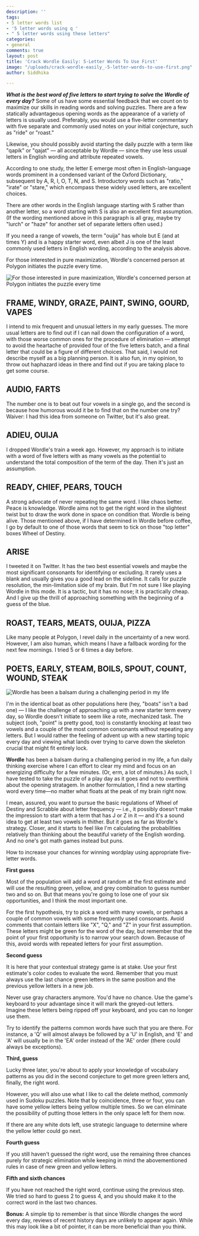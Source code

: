 ```yaml
---
description: ''
tags:
- 5 letter words list
- '5 letter words using q '
- " 5 letter words using these letters"
categories:
- general
comments: true
layout: post
title: 'Crack Wordle Easily: 5-Letter Words To Use First'
image: "/uploads/crack-wordle-easily_-5-letter-words-to-use-first.png"
author: Siddhika

---
```

**_What is the best word of five letters to start trying to solve the Wordle of every day?_** Some of us have some essential feedback that we count on to maximize our skills in reading words and solving puzzles. There are a few statically advantageous opening words as the appearance of a variety of letters is usually used. Preferably, you would use a five-letter commentary with five separate and commonly used notes on your initial conjecture, such as "ride" or "roast."

Likewise, you should possibly avoid starting the daily puzzle with a term like "qapik" or "qajat" — all acceptable by Wordle — since they use less usual letters in English wording and attribute repeated vowels.

According to one study, the letter E emerge most often in English-language words prominent in a condensed variant of the Oxford Dictionary, subsequent by A, R, I, O, T, N, and S. Introductory words such as "ratio," "irate" or "stare," which encompass these widely used letters, are excellent choices.

There are other words in the English language starting with S rather than another letter, so a word starting with S is also an excellent first assumption. (If the wording mentioned above in this paragraph is all gray, maybe try "lurch" or "haze" for another set of separate letters often used.)

If you need a range of vowels, the term "ouija" has whole but E (and at times Y) and is a happy starter word, even albeit J is one of the least commonly used letters in English wording, according to the analysis above.

For those interested in pure maximization, Wordle's concerned person at Polygon initiates the puzzle every time.

![For those interested in pure maximization, Wordle's concerned person at Polygon initiates the puzzle every time](/uploads/102.PNG "CRACK WORDLE EASILY")

## **FRAME, WINDY, GRAZE, PAINT, SWING, GOURD, VAPES**

I intend to mix frequent and unusual letters in my early guesses. The more usual letters are to find out if I can nail down the configuration of a word, with those worse common ones for the procedure of elimination — attempt to avoid the heartache of provided four of the five letters batch, and a final letter that could be a figure of different choices. That said, I would not describe myself as a big planning person. It is also fun, in my opinion, to throw out haphazard ideas in there and find out if you are taking place to get some course.

## **AUDIO, FARTS**

The number one is to beat out four vowels in a single go, and the second is because how humorous would it be to find that on the number one try? Waiver: I had this idea from someone on Twitter, but it's also great.

## **ADIEU, OUIJA**

I dropped Wordle's train a week ago. However, my approach is to initiate with a word of five letters with as many vowels as the potential to understand the total composition of the term of the day. Then it's just an assumption.

## **READY, CHIEF, PEARS, TOUCH**

A strong advocate of never repeating the same word. I like chaos better. Peace is knowledge. Wordle aims not to get the right word in the slightest twist but to draw the work done in space on condition that. Wordle is being alive. Those mentioned above, if I have determined in Wordle before coffee, I go by default to one of those words that seem to tick on those "top letter" boxes Wheel of Destiny.

## **ARISE**

I tweeted it on Twitter. It has the two best essential vowels and maybe the most significant consonants for identifying or excluding. It rarely uses a blank and usually gives you a good lead on the sideline. It calls for puzzle resolution, the min-limitation side of my brain. But I'm not sure I like playing Wordle in this mode. It is a tactic, but it has no nose; it is practically cheap. And I give up the thrill of approaching something with the beginning of a guess of the blue.

## **ROAST, TEARS, MEATS, OUIJA, PIZZA**

Like many people at Polygon, I revel daily in the uncertainty of a new word. However, I am also human, which means I have a fallback wording for the next few mornings. I tried 5 or 6 times a day before.

## **POETS, EARLY, STEAM, BOILS, SPOUT, COUNT, WOUND, STEAK**

![Wordle has been a balsam during a challenging period in my life](/uploads/101.PNG "CRACK WORDLE EASILY")

I'm in the identical boat as other populations here (hey, "boats" isn't a bad one) — I like the challenge of approaching up with a new starter term every day, so Wordle doesn't initiate to seem like a rote, mechanized task. The subject (ooh, "point" is pretty good, too) is constantly knocking at least two vowels and a couple of the most common consonants without repeating any letters. But I would rather the feeling of advent up with a new starting topic every day and viewing what lands over trying to carve down the skeleton crucial that might fit entirely lock.

**Wordle** has been a balsam during a challenging period in my life, a fun daily thinking exercise where I can effort to clear my mind and focus on an energizing difficulty for a few minutes. (Or, erm, a lot of minutes.) As such, I have tested to take the puzzle of a play day as it goes and not to overthink about the opening stratagem. In another formulation, I find a new starting word every time—no matter what floats at the peak of my brain right now.

I mean, assured, you want to pursue the basic regulations of Wheel of Destiny and Scrabble about letter frequency — i.e., it possibly doesn't make the impression to start with a term that has J or Z in it — and it's a sound idea to get at least two vowels in thither. But it goes as far as Wordle's strategy. Closer, and it starts to feel like I'm calculating the probabilities relatively than thinking about the beautiful variety of the English wording. And no one's got math games instead but puns.

How to increase your chances for winning wordplay using appropriate five-letter words.

**First guess**

Most of the population will add a word at random at the first estimate and will use the resulting green, yellow, and grey combination to guess number two and so on. But that means you're going to lose one of your six opportunities, and I think the most important one.

For the first hypothesis, try to pick a word with many vowels, or perhaps a couple of common vowels with some frequently used consonants. Avoid comments that contain letters like "X", "Q," and "Z" in your first assumption. These letters might be green for the word of the day, but remember that the point of your first opportunity is to narrow your search down. Because of this, avoid words with repeated letters for your first assumption.

**Second guess**

It is here that your contextual strategy game is at stake. Use your first estimate's color codes to evaluate the word. Remember that you must always use the last chance green letters in the same position and the previous yellow letters in a new job.

Never use gray characters anymore. You'd have no chance. Use the game's keyboard to your advantage since it will mark the greyed-out letters. Imagine these letters being ripped off your keyboard, and you can no longer use them.

Try to identify the patterns common words have such that you are there. For instance, a 'Q' will almost always be followed by a 'U' in English, and 'E' and 'A' will usually be in the 'EA' order instead of the 'AE' order (there could always be exceptions).

**Third, guess**

Lucky three later, you're about to apply your knowledge of vocabulary patterns as you did in the second conjecture to get more green letters and, finally, the right word.

However, you will also use what I like to call the delete method, commonly used in Sudoku puzzles. Note that by coincidence, three or four, you can have some yellow letters being yellow multiple times. So we can eliminate the possibility of putting those letters in the only space left for them now.

If there are any white dots left, use strategic language to determine where the yellow letter could go next.

**Fourth guess**

If you still haven't guessed the right word, use the remaining three chances purely for strategic elimination while keeping in mind the abovementioned rules in case of new green and yellow letters.

**Fifth and sixth chances**

If you have not reached the right word, continue using the previous step. We tried so hard to guess 2 to guess 4, and you should make it to the correct word in the last two chances.

**Bonus:** A simple tip to remember is that since Wordle changes the word every day, reviews of recent history days are unlikely to appear again. While this may look like a bit of pointer, it can be more beneficial than you think.